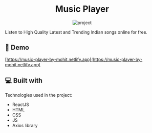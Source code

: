 <h1 align="center">Music Player</h1>

<p align="center"><img src="https://socialify.git.ci/mohit564/music-player/image?description=1&amp;language=1&amp;owner=1&amp;pattern=Signal&amp;theme=Light" alt="project"></p>

<p>Listen to High Quality Latest and Trending Indian songs online for free.</p>

<h2>🚀 Demo</h2>

[https://music-player-by-mohit.netlify.app](https://music-player-by-mohit.netlify.app)

  
  
<h2>💻 Built with</h2>

Technologies used in the project:

*   ReactJS
*   HTML
*   CSS
*   JS
*   Axios library

